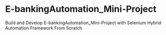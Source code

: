 # E-bankingAutomation_Mini-Project
 Build and Develop E-bankingAutomation_Mini-Project with Selenium Hybrid Automation Framework From Scratch 
